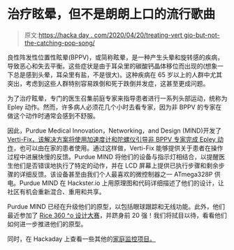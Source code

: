 # 治疗眩晕，但不是朗朗上口的流行歌曲

> 原文:[https://hacka day . com/2020/04/20/treating-vert gio-but-not-the-catching-pop-song/](https://hackaday.com/2020/04/20/treating-vertgio-but-not-the-catchy-pop-song/)

良性阵发性位置性眩晕(BPPV)，或简称眩晕，是一种产生头晕和旋转感的疾病，导致恶心和失去平衡。这些症状是由于耳朵里的碳酸钙晶体移位而出现的(想象一下总是感到头晕，耳朵里有盐，不是很大)。这种疾病在 65 岁以上的人群中尤其突出，考虑到这些人群特别容易跌倒和死于跌倒并发症，这甚至更成问题。

为了治疗眩晕，专门的医生召集前庭专家来指导患者进行一系列头部运动，统称为 Epley 动作。然而，许多病人必须花几个小时去看专家，因为非 BPPV 的专家在做这个动作时通常会感到不舒服。

因此，Purdue Medical Innovation，Networking，and Design (MIND)开发了 [Verti-Fix，该解决方案将使用加速度计和陀螺仪引导非 BPPV 专家完成 Epley 动作](https://www.hackster.io/purdue-mind/purdue-verti-fix-3c456c)，也可以由在家的患者使用。通过这样做，Verti-Fix 能够提供关于患者在操作过程中进展快慢的反馈。Purdue MIND 将他们的设备与指示灯相结合，以提醒医生他们是否错误地执行了特定的动作，并在 LCD 屏幕上提供已执行步骤和剩余步骤的详细反馈。该设备甚至由我们个人最喜欢的微控制器之一 ATmega328P 供电。Purdue MIND 在 Hackster.io 上用原理图和代码详细描述了他们的设计，让社区有机会重新混合、重用和共享。

Purdue MIND 已经在升级他们的原型，以包括眼球跟踪和无线功能。此外，他们最近参加了 [Rice 360 ^o 设计大赛](https://www.rice360.rice.edu/design-competition)，并跻身前 20 强！我们将拭目以待，看看他们如何进一步推进他们的原型。

同时，在 Hackaday 上查看一些其他的[家庭监控项目。](https://hackaday.com/2019/01/07/towards-low-cost-biomedical-imaging/)